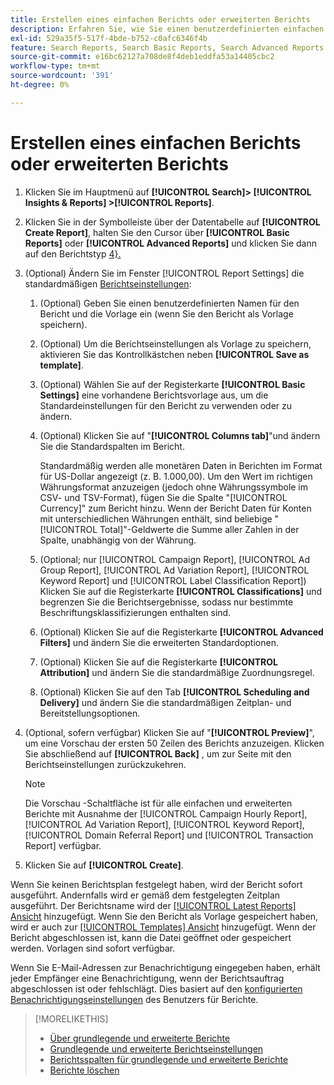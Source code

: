 ```yaml
---
title: Erstellen eines einfachen Berichts oder erweiterten Berichts
description: Erfahren Sie, wie Sie einen benutzerdefinierten einfachen oder erweiterten Bericht erstellen.
exl-id: 529a35f5-517f-4bde-b752-c0afc6346f4b
feature: Search Reports, Search Basic Reports, Search Advanced Reports
source-git-commit: e16bc62127a708de8f4deb1eddfa53a14405cbc2
workflow-type: tm+mt
source-wordcount: '391'
ht-degree: 0%

---
```


# Erstellen eines einfachen Berichts oder erweiterten Berichts

1. Klicken Sie im Hauptmenü auf **[!UICONTROL Search]> [!UICONTROL Insights & Reports] >[!UICONTROL Reports]**.

1. Klicken Sie in der Symbolleiste über der Datentabelle auf **[!UICONTROL Create Report]**, halten Sie den Cursor über **[!UICONTROL Basic Reports]** oder **[!UICONTROL Advanced Reports]** und klicken Sie dann auf den Berichtstyp [4}.](/help/search-social-commerce/reports/management/basic-advanced/basic-advanced-report-about.md)

1. (Optional) Ändern Sie im Fenster [!UICONTROL Report Settings] die standardmäßigen [Berichtseinstellungen](basic-advanced-report-settings.md):

   1. (Optional) Geben Sie einen benutzerdefinierten Namen für den Bericht und die Vorlage ein (wenn Sie den Bericht als Vorlage speichern).

   1. (Optional) Um die Berichtseinstellungen als Vorlage zu speichern, aktivieren Sie das Kontrollkästchen neben **[!UICONTROL Save as template]**.

   1. (Optional) Wählen Sie auf der Registerkarte **[!UICONTROL Basic Settings]** eine vorhandene Berichtsvorlage aus, um die Standardeinstellungen für den Bericht zu verwenden oder zu ändern.

   1. (Optional) Klicken Sie auf &quot;**[!UICONTROL Columns tab]**&quot;und ändern Sie die Standardspalten im Bericht.

      Standardmäßig werden alle monetären Daten in Berichten im Format für US-Dollar angezeigt (z. B. 1.000,00). Um den Wert im richtigen Währungsformat anzuzeigen (jedoch ohne Währungssymbole im CSV- und TSV-Format), fügen Sie die Spalte &quot;[!UICONTROL Currency]&quot; zum Bericht hinzu. Wenn der Bericht Daten für Konten mit unterschiedlichen Währungen enthält, sind beliebige &quot;[!UICONTROL Total]&quot;-Geldwerte die Summe aller Zahlen in der Spalte, unabhängig von der Währung.

   1. (Optional; nur [!UICONTROL Campaign Report], [!UICONTROL Ad Group Report], [!UICONTROL Ad Variation Report], [!UICONTROL Keyword Report] und [!UICONTROL Label Classification Report]) Klicken Sie auf die Registerkarte **[!UICONTROL Classifications]** und begrenzen Sie die Berichtsergebnisse, sodass nur bestimmte Beschriftungsklassifizierungen enthalten sind.

   1. (Optional) Klicken Sie auf die Registerkarte **[!UICONTROL Advanced Filters]** und ändern Sie die erweiterten Standardoptionen.

   1. (Optional) Klicken Sie auf die Registerkarte **[!UICONTROL Attribution]** und ändern Sie die standardmäßige Zuordnungsregel.

   1. (Optional) Klicken Sie auf den Tab **[!UICONTROL Scheduling and Delivery]** und ändern Sie die standardmäßigen Zeitplan- und Bereitstellungsoptionen.

1. (Optional, sofern verfügbar) Klicken Sie auf &quot;**[!UICONTROL Preview]**&quot;, um eine Vorschau der ersten 50 Zeilen des Berichts anzuzeigen. Klicken Sie abschließend auf **[!UICONTROL Back]** , um zur Seite mit den Berichtseinstellungen zurückzukehren.

   >[!NOTE]
   >
   >Die Vorschau -Schaltfläche ist für alle einfachen und erweiterten Berichte mit Ausnahme der [!UICONTROL Campaign Hourly Report], [!UICONTROL Ad Variation Report], [!UICONTROL Keyword Report], [!UICONTROL Domain Referral Report] und [!UICONTROL Transaction Report] verfügbar.

1. Klicken Sie auf **[!UICONTROL Create]**.

Wenn Sie keinen Berichtsplan festgelegt haben, wird der Bericht sofort ausgeführt. Andernfalls wird er gemäß dem festgelegten Zeitplan ausgeführt. Der Berichtsname wird der [[!UICONTROL Latest Reports] Ansicht](/help/search-social-commerce/reports/report-about.md) hinzugefügt. Wenn Sie den Bericht als Vorlage gespeichert haben, wird er auch zur [[!UICONTROL Templates] Ansicht](/help/search-social-commerce/reports/report-about.md) hinzugefügt. Wenn der Bericht abgeschlossen ist, kann die Datei geöffnet oder gespeichert werden. Vorlagen sind sofort verfügbar.

Wenn Sie E-Mail-Adressen zur Benachrichtigung eingegeben haben, erhält jeder Empfänger eine Benachrichtigung, wenn der Berichtsauftrag abgeschlossen ist oder fehlschlägt. Dies basiert auf den [konfigurierten Benachrichtigungseinstellungen](/help/search-social-commerce/notifications/notification-edit.md) des Benutzers für Berichte.

>[!MORELIKETHIS]
>
>* [Über grundlegende und erweiterte Berichte](/help/search-social-commerce/reports/management/basic-advanced/basic-advanced-report-about.md)
>* [Grundlegende und erweiterte Berichtseinstellungen](/help/search-social-commerce/reports/management/basic-advanced/basic-advanced-report-settings.md)
>* [Berichtsspalten für grundlegende und erweiterte Berichte](/help/search-social-commerce/reports/management/basic-advanced/basic-advanced-report-columns.md)
>* [Berichte löschen](/help/search-social-commerce/reports/management/report-delete.md)
